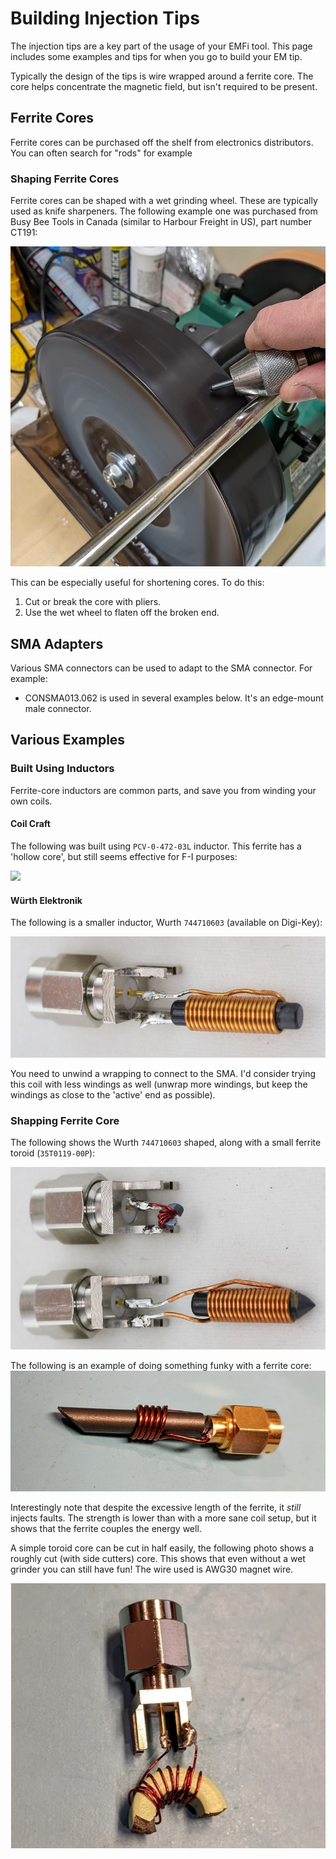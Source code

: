 # Building Injection Tips

The injection tips are a key part of the usage
of your EMFi tool. This page includes some
examples and tips for when you go to build
your EM tip.

Typically the design of the tips is wire wrapped
around a ferrite core. The core helps
concentrate the magnetic field, but isn't
required to be present.

## Ferrite Cores

Ferrite cores can be purchased off the shelf
from electronics distributors. You can often
search for "rods" for example

### Shaping Ferrite Cores

Ferrite cores can be shaped with a wet grinding
wheel. These are typically used as knife
sharpeners. The following example one was
purchased from Busy Bee Tools in Canada 
(similar to Harbour Freight in US), part number
CT191:

![](examples/wetwheel.jpg)

This can be especially useful for shortening
cores. To do this:

1. Cut or break the core with pliers.
2. Use the wet wheel to flaten off the broken end.

## SMA Adapters

Various SMA connectors can be used to adapt to
the SMA connector. For example:

* CONSMA013.062 is used in several examples below. It's an edge-mount male connector.

## Various Examples

### Built Using Inductors

Ferrite-core inductors are common parts, and save you from winding your own coils.

#### Coil Craft

The following was built using `PCV-0-472-03L` inductor. This ferrite has a 'hollow core', but
still seems effective for F-I purposes:

![](examples/tip-coilcraft-inductorth.jpg)


#### Würth Elektronik

The following is a smaller inductor, Wurth `744710603` (available on Digi-Key):

![](examples/tip-wurth-th.jpg)

You need to unwind a wrapping to connect to the SMA. I'd consider trying this coil with less windings
as well (unwrap more windings, but keep the windings as close to the 'active' end as possible).

### Shapping Ferrite Core

The following shows the Wurth `744710603` shaped, along with a small ferrite toroid (`35T0119-00P`):

![](examples/tip-shaped-wurthcompare.jpg)

The following is an example of doing something funky with a ferrite core:
![](examples/tip-slant.jpg)

Interestingly note that despite the excessive length of the ferrite, it *still* injects faults.
The strength is lower than with a more sane coil setup, but it shows that the ferrite couples
the energy well.

A simple toroid core can be cut in half easily, the following photo shows a roughly cut (with 
side cutters) core. This shows that even without a wet grinder you can still have fun! The
wire used is AWG30 magnet wire.

![](examples/tip-largertorrid-broken.jpeg)
